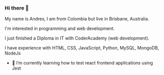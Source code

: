 ### Hi there 👋
My name is Andres, I am from Colombia but live in Brisbane, Australia. 

I'm interested in programming and web development.

I just finished a Diploma in IT with CoderAcademy (web development).

I have experience with HTML, CSS, JavaScript, Python, MySQL, MongoDB, NodeJs

- 🌱 I’m currently learning how to test react frontend applications using Jest



<!--
**AndresBo/AndresBo** is a ✨ _special_ ✨ repository because its `README.md` (this file) appears on your GitHub profile.

Here are some ideas to get you started:

- 🔭 I’m currently working on ...

- 👯 I’m looking to collaborate on ...
- 🤔 I’m looking for help with ...
- 💬 Ask me about ...
- 📫 How to reach me: ...
- 😄 Pronouns: ...
- ⚡ Fun fact: ...
-->
